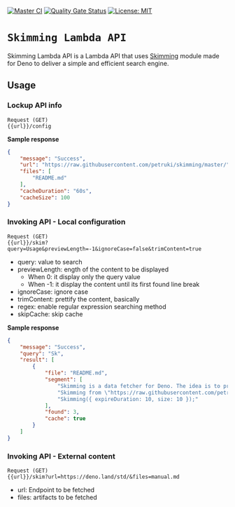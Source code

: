 [![Master CI](https://github.com/petruki/skimming/actions/workflows/master.yml/badge.svg)](https://github.com/petruki/skimming/actions/workflows/master.yml)
[![Quality Gate Status](https://sonarcloud.io/api/project_badges/measure?project=petruki_skimming&metric=alert_status)](https://sonarcloud.io/summary/new_code?id=petruki_skimming)
[![License: MIT](https://img.shields.io/badge/License-MIT-yellow.svg)](https://opensource.org/licenses/MIT)

# `Skimming Lambda API `

Skimming Lambda API is a Lambda API that uses [Skimming](https://github.com/petruki/skimming) module made for Deno to deliver a simple and efficient search engine.

## Usage

### Lockup API info
```
Request (GET)
{{url}}/config
```
**Sample response**
```json
{
    "message": "Success",
    "url": "https://raw.githubusercontent.com/petruki/skimming/master/",
    "files": [
        "README.md"
    ],
    "cacheDuration": "60s",
    "cacheSize": 100
}
```

### Invoking API - Local configuration
```
Request (GET)
{{url}}/skim?query=Usage&previewLength=-1&ignoreCase=false&trimContent=true
```
 - query: value to search
 - previewLength: ength of the content to be displayed
   - When 0: it display only the query value
   - When -1: it display the content until its first found line break
 - ignoreCase: ignore case
 - trimContent: prettify the content, basically
 - regex: enable regular expression searching method
 - skipCache: skip cache
 
**Sample response**
```json
{
    "message": "Success",
    "query": "Sk",
    "result": [
        {
            "file": "README.md",
            "segment": [
                "Skimming is a data fetcher for Deno. The idea is to provide a simple and efficient module to fetch content.",
                "Skimming from \"https://raw.githubusercontent.com/petruki/skimming/v1.0.0/mod.ts\";",
                "Skimming({ expireDuration: 10, size: 10 });"
            ],
            "found": 3,
            "cache": true
        }
    ]
}
```

### Invoking API - External content
```
Request (GET)
{{url}}/skim?url=https://deno.land/std/&files=manual.md
```
 - url: Endpoint to be fetched
 - files: artifacts to be fetched